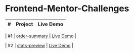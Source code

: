 # Frontend-Mentor-Challenges

| # | Project  | Live Demo |
| --- |---|---|

| #1 | [order-summary](https://github.com/Mukhran91/Frontend-Mentor-Challenges/tree/main/order-summary)  | [Live Demo](https://mukhran91.github.io/Frontend-Mentor-Challenges/order-summary) |

| #2 | [stats-preview](https://github.com/Mukhran91/Frontend-Mentor-Challenges/tree/main/stats-preview)    | [Live Demo](https://mukhran91.github.io/Frontend-Mentor-Challenges/stats-preview) |

